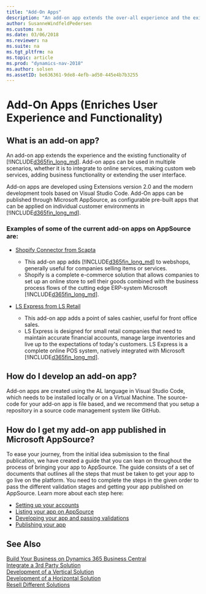 ```yaml
---
title: "Add-On Apps"
description: "An add-on app extends the over-all experience and the existing functionality of Dynamics 365 Business Central."
author: SusanneWindfeldPedersen
ms.custom: na
ms.date: 03/06/2018
ms.reviewer: na
ms.suite: na
ms.tgt_pltfrm: na
ms.topic: article
ms.prod: "dynamics-nav-2018"
ms.author: solsen
ms.assetID: be636361-9de8-4efb-ad50-445e4b7b3255
---
```


# Add-On Apps (Enriches User Experience and Functionality)

## What is an add-on app? 
An add-on app extends the experience and the existing functionality of [!INCLUDE[d365fin_long_md](../includes/d365fin_long_md.md)]. Add-on apps can be used in multiple scenarios, whether it is to integrate to online services, making custom web services, adding business functionality or extending the user interface. 

Add-on apps are developed using Extensions version 2.0 and the modern development tools based on Visual Studio Code. Add-On apps can be published through Microsoft AppSource, as configurable pre-built apps that can be applied on individual customer environments in [!INCLUDE[d365fin_long_md](../includes/d365fin_long_md.md)]. 

<!-- INSERT VIDEO: 
Objective: Introducing add on apps (modern tools, integration points, rich base, “easy to publish”) 
New video that needs to be created -->

### Examples of some of the current add-on apps on AppSource are:  
- [Shopify Connector from Scapta](https://appsource.microsoft.com/en-us/product/dynamics-365-for-finance-and-operations-business-edition/PUBID.scapta%7CAID.50395b48-f7b6-4445-96df-6faaa8c96deb%7CPAPPID.96da1317-c2e8-42ec-aa19-216e33d0da19?tab=Overview)  
    - This add-on app adds [!INCLUDE[d365fin_long_md](../includes/d365fin_long_md.md)] to webshops, generally useful for companies selling items or services.
    - Shopify is a complete e-commerce solution that allows companies to set up an online store to sell their goods combined with the business process flows of the cutting edge ERP-system Microsoft [!INCLUDE[d365fin_long_md](../includes/d365fin_long_md.md)].
 
- [LS Express from LS Retail](https://appsource.microsoft.com/en-us/product/dynamics-365-for-finance-and-operations-business-edition/PUBID.ls_retail%7CAID.a45ac602-7269-4b3a-bff0-2dce0b3d0b16%7CPAPPID.2d47a6c4-91c0-4593-be25-858c0b36c599?tab=Overview)  
    - This add-on app adds a point of sales cashier, useful for front office sales. 
    - LS Express is designed for small retail companies that need to maintain accurate financial accounts, manage large inventories and live up to the expectations of today's customers. LS Express is a complete online POS system, natively integrated with Microsoft [!INCLUDE[d365fin_long_md](../includes/d365fin_long_md.md)].   

<!--
- [Accountant Portal from Microsoft]() [Symbol] Note: Waiting on input from Christian Baek
    - This Add-on app adds a dashboard where accountants can manage their clients, useful for accountant firms. 
-->

## How do I develop an add-on app?
<!-- To develop an Add-on app, we advise you to create a development environment for Dynamics 365 Business Central. Follow the process described in this video to set up your environment:

INSERT VIDEO:  
Objective: Setting up a Dynamics 365 Business Central Development Environment 
New video that needs to be created -->
 
Add-on apps are created using the AL language in Visual Studio Code, which needs to be installed locally or on a Virtual Machine. The source-code for your add-on app is file based, and we recommend that you setup a repository in a source code management system like GitHub. 

<!-- 
To ease the development phase of Add-on aps we have created a video series to help you each step of the way. Learn more by consuming the content in the below video series: 
INSERT VIDEOS:  
HDI - V4: Build my first extension 
HDI - V1: Add a field in an extension 
HDI - V3: Create a table and a page 
HDI - V2: Add a relation to a foreign table in an extension 
HDI - V5: Add AL Code to an extension 
HDI - V7: Build a custom control 
HDI - V8: How do I create custom web services for integration scenarios? 
HDI - V9: Connect to webservices in an extension -->

## How do I get my add-on app published in Microsoft AppSource?  
To ease your journey, from the initial idea submission to the final publication, we have created a guide that you can lean on throughout the process of bringing your app to AppSource. The guide consists of a set of documents that outlines all the steps that must be taken to get your app to go live on the platform. You need to complete the steps in the given order to pass the different validation stages and getting your app published on AppSource. Learn more about each step here: 

- [Setting up your accounts]()  
- [Listing your app on AppSource]()
- [Developing your app and passing validations]() 
- [Publishing your app]() 

<!-- 
## What if another ISV wants to use my App-on app in their solution? 
Anyone can discover your Add-on app on AppSource. For other ISV’s to use your Add-on app as an integral part of their solution we suggest that you advertise ways for them to contact you and that you provide your own ways of sharing documentation and everything else necessary for the ISV to test and integrate your Add-on app into their solution. 

## Where do I learn more about Add-on apps? 
Learn more about how to develop Add-on apps here:  
- [Getting Started with AL](https://docs.microsoft.com/en-us/dynamics-nav/developer/devenv-get-started)  
- [Development in AL](https://docs.microsoft.com/en-us/dynamics-nav/developer/devenv-dev-overview)  
- [Dynamics NAV Team Blog](https://blogs.msdn.microsoft.com/nav/)  
- [Converting Extensions V1 to Extensions V2](https://docs.microsoft.com/en-us/dynamics-nav/developer/devenv-upgrade-v1-to-v2-overview)  


To learn more about Add-on apps in general, select the following links:  
FAQ on add-on apps – needs to be build 
Best Practices (Add-on apps) – needs to be build -->

## See Also
[Build Your Business on Dynamics 365 Business Central](readiness-welcome.md)  
[Integrate a 3rd Party Solution](readiness-thirdparty-solution.md)  
[Development of a Vertical Solution](readiness-develop-vertical.md)  
[Development of a Horizontal Solution](readiness-develop-horizontal.md)  
[Resell Different Solutions](readiness-reseller.md)  
